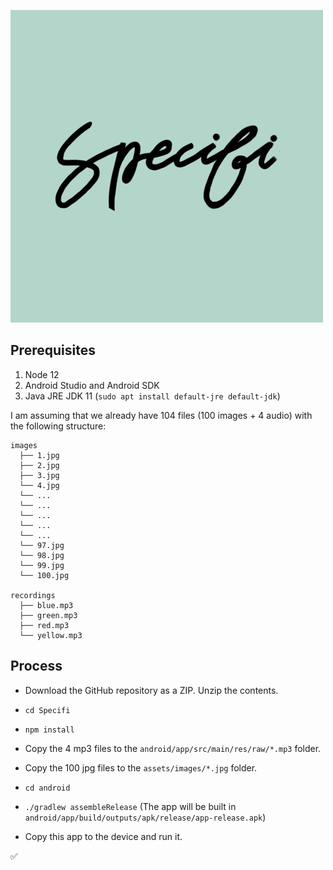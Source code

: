 ![](./assets/icon/icon_500x500.png)

## Prerequisites

1. Node 12
2. Android Studio and Android SDK
3. Java JRE JDK 11 (`sudo apt install default-jre default-jdk`)

I am assuming that we already have 104 files (100 images + 4 audio) with the following structure:

```
images
  ├── 1.jpg
  ├── 2.jpg
  ├── 3.jpg
  └── 4.jpg
  └── ...
  └── ...
  └── ...
  └── ...
  └── ...
  └── 97.jpg
  └── 98.jpg
  └── 99.jpg
  └── 100.jpg

recordings
  ├── blue.mp3
  ├── green.mp3
  ├── red.mp3
  └── yellow.mp3
```

## Process

- Download the GitHub repository as a ZIP. Unzip the contents.

- `cd Specifi`
- `npm install`

- Copy the 4 mp3 files to the `android/app/src/main/res/raw/*.mp3` folder.
- Copy the 100 jpg files to the `assets/images/*.jpg` folder.

- `cd android`
- `./gradlew assembleRelease` (The app will be built in `android/app/build/outputs/apk/release/app-release.apk`)

- Copy this app to the device and run it.

:white_check_mark:

